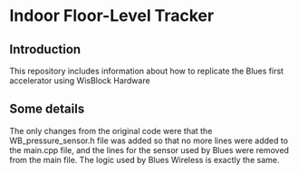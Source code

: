 # Indoor Floor-Level Tracker

## Introduction

This repository includes information about how to replicate the Blues first accelerator using WisBlock Hardware


## Some details

The only changes from the original code were that the WB_pressure_sensor.h file was added so that no more lines were added to the main.cpp file, and the lines for the sensor used by Blues were removed from the main file. The logic used by Blues Wireless is exactly the same.
